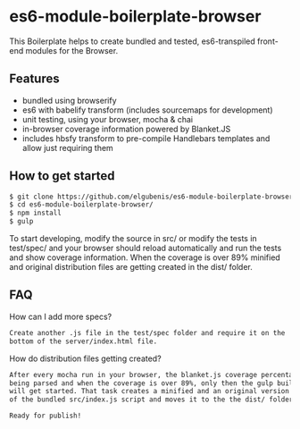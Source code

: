 # es6-module-boilerplate-browser
This Boilerplate helps to create bundled and tested, es6-transpiled front-end modules for the Browser.

## Features
- bundled using browserify
- es6 with babelify transform (includes sourcemaps for development)
- unit testing, using your browser, mocha & chai
- in-browser coverage information powered by Blanket.JS
- includes hbsfy transform to pre-compile Handlebars templates and allow just requiring them

## How to get started
```sh
$ git clone https://github.com/elgubenis/es6-module-boilerplate-browser
$ cd es6-module-boilerplate-browser/
$ npm install
$ gulp
```
To start developing, modify the source in src/ or modify the tests in test/spec/ and your browser should
reload automatically and run the tests and show coverage information. When the coverage is over 89% minified and
original distribution files are getting created in the dist/ folder.

## FAQ
How can I add more specs?
```sh
Create another .js file in the test/spec folder and require it on the
bottom of the server/index.html file.
```
How do distribution files getting created?
```sh
After every mocha run in your browser, the blanket.js coverage percentage is
being parsed and when the coverage is over 89%, only then the gulp build task
will get started. That task creates a minified and an original version
of the bundled src/index.js script and moves it to the the dist/ folder/.

Ready for publish!
```
